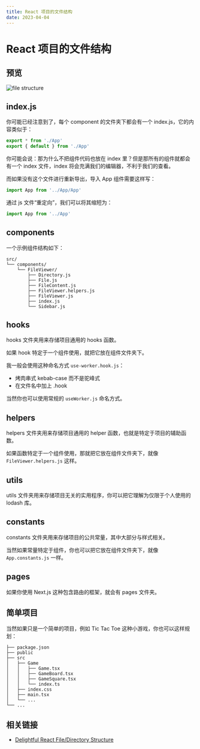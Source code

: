 ```yaml
---
title: React 项目的文件结构
date: 2023-04-04
---
```


# React 项目的文件结构

## 预览

![file structure](/file-structrue.png)

## index.js

你可能已经注意到了，每个 component 的文件夹下都会有一个 index.js，它的内容类似于：

```js
export * from './App'
export { default } from './App'
```

你可能会说：那为什么不把组件代码也放在 index 里？但是那所有的组件就都会有一个 index 文件，index 将会充满我们的编辑器，不利于我们的查看。

而如果没有这个文件进行重新导出，导入 App 组件需要这样写：

```js
import App from '../App/App'
```

通过 js 文件“重定向”，我们可以将其缩短为：

```js
import App from '../App'
```

## components

一个示例组件结构如下：

```
src/
└── components/
    └── FileViewer/
        ├── Directory.js
        ├── File.js
        ├── FileContent.js
        ├── FileViewer.helpers.js
        ├── FileViewer.js
        ├── index.js
        └── Sidebar.js
```

## hooks

hooks 文件夹用来存储项目通用的 hooks 函数。

如果 hook 特定于一个组件使用，就把它放在组件文件夹下。

我一般会使用这种命名方式 `use-worker.hook.js`：

- 烤肉串式 kebab-case 而不是驼峰式
- 在文件名中加上 .hook

当然你也可以使用常规的 `useWorker.js` 命名方式。

## helpers

helpers 文件夹用来存储项目通用的 helper 函数，也就是特定于项目的辅助函数。

如果函数特定于一个组件使用，那就把它放在组件文件夹下，就像 `FileViewer.helpers.js` 这样。

## utils

utils 文件夹用来存储项目无关的实用程序，你可以把它理解为仅限于个人使用的 lodash 库。

## constants

constants 文件夹用来存储项目的公共常量，其中大部分与样式相关。

当然如果常量特定于组件，你也可以把它放在组件文件夹下，就像 `App.constants.js` 一样。

## pages

如果你使用 Next.js 这种包含路由的框架，就会有 pages 文件夹。

## 简单项目

当然如果只是一个简单的项目，例如 Tic Tac Toe 这种小游戏，你也可以这样规划：

```
├── package.json
├── public
├── src
│   ├── Game
│   │   ├── Game.tsx
│   │   ├── GameBoard.tsx
│   │   ├── GameSquare.tsx
│   │   └── index.ts
│   ├── index.css
│   ├── main.tsx
│   └── ...
└── ...
```

## 相关链接

- [Delightful React File/Directory Structure](https://www.joshwcomeau.com/react/file-structure/)
